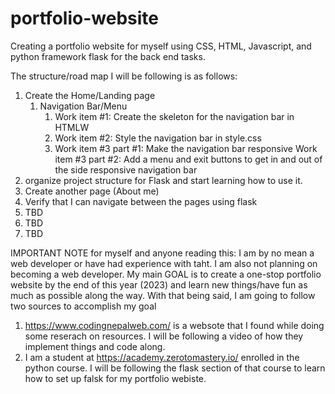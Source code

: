 # portfolio-website

Creating a portfolio website for myself using CSS, HTML, Javascript, and python framework flask for the back end tasks.

The structure/road map I will be following is as follows:

1. Create the Home/Landing page
   1. Navigation Bar/Menu
      1. Work item #1: Create the skeleton for the navigation bar in HTMLW
      2. Work item #2: Style the navigation bar in style.css
      3. Work item #3 part #1: Make the navigation bar responsive
         Work item #3 part #2: Add a menu and exit buttons to get in and out of the side responsive navigation bar
2. organize project structure for Flask and start learning how to use it.
3. Create another page (About me)
4. Verify that I can navigate between the pages using flask
5. TBD
6. TBD
7. TBD

IMPORTANT NOTE for myself and anyone reading this: I am by no mean a web developer or have had experience with taht. I am also not planning on becoming a web developer.
My main GOAL is to create a one-stop portfolio website by the end of this year (2023) and learn new things/have fun as much as possible along the way.
With that being said, I am going to follow two sources to accomplish my goal

1. https://www.codingnepalweb.com/ is a websote that I found while doing some reserach on resources. I will be following a video of how
   they implement things and code along.
2. I am a student at https://academy.zerotomastery.io/ enrolled in the python course. I will be following the flask section of that course
   to learn how to set up falsk for my portfolio webiste.
